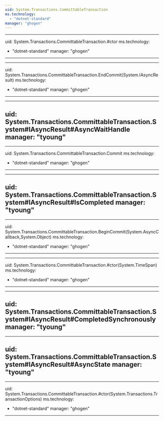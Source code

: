 ```yaml
---
uid: System.Transactions.CommittableTransaction
ms.technology: 
  - "dotnet-standard"
manager: "ghogen"
---
```


---
uid: System.Transactions.CommittableTransaction.#ctor
ms.technology: 
  - "dotnet-standard"
manager: "ghogen"
---

---
uid: System.Transactions.CommittableTransaction.EndCommit(System.IAsyncResult)
ms.technology: 
  - "dotnet-standard"
manager: "ghogen"
---

---
uid: System.Transactions.CommittableTransaction.System#IAsyncResult#AsyncWaitHandle
manager: "tyoung"
---

---
uid: System.Transactions.CommittableTransaction.Commit
ms.technology: 
  - "dotnet-standard"
manager: "ghogen"
---

---
uid: System.Transactions.CommittableTransaction.System#IAsyncResult#IsCompleted
manager: "tyoung"
---

---
uid: System.Transactions.CommittableTransaction.BeginCommit(System.AsyncCallback,System.Object)
ms.technology: 
  - "dotnet-standard"
manager: "ghogen"
---

---
uid: System.Transactions.CommittableTransaction.#ctor(System.TimeSpan)
ms.technology: 
  - "dotnet-standard"
manager: "ghogen"
---

---
uid: System.Transactions.CommittableTransaction.System#IAsyncResult#CompletedSynchronously
manager: "tyoung"
---

---
uid: System.Transactions.CommittableTransaction.System#IAsyncResult#AsyncState
manager: "tyoung"
---

---
uid: System.Transactions.CommittableTransaction.#ctor(System.Transactions.TransactionOptions)
ms.technology: 
  - "dotnet-standard"
manager: "ghogen"
---
